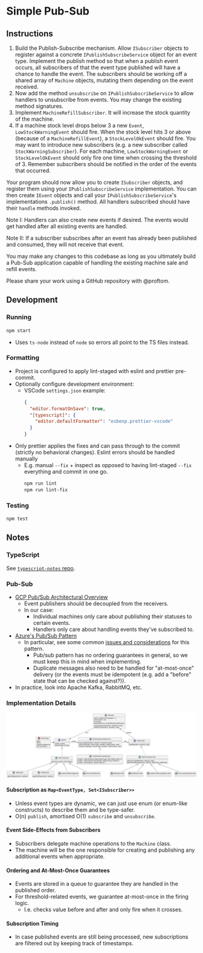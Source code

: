# Simple Pub-Sub

## Instructions

1. Build the Publish-Subscribe mechanism.
   Allow `ISubscriber` objects to register against a concrete `IPublishSubscribeService` object for an event type.
   Implement the publish method so that when a publish event occurs, all subscribers of that the event type published will have a chance to handle the event.
   The subscribers should be working off a shared array of `Machine` objects, mutating them depending on the event received.
2. Now add the method `unsubscribe` on `IPublishSubscribeService` to allow handlers to unsubscribe from events.
   You may change the existing method signatures.
3. Implement `MachineRefillSubscriber`.
   It will increase the stock quantity of the machine.
4. If a machine stock level drops below 3 a new `Event`, `LowStockWarningEvent` should fire.
   When the stock level hits 3 or above (because of a `MachineRefillEvent`), a `StockLevelOkEvent` should fire.
   You may want to introduce new subscribers (e.g. a new subscriber called `StockWarningSubscriber`).
   For each machine, `LowStockWarningEvent` or `StockLevelOkEvent` should only fire one time when crossing the threshold of 3.
   Remember subscribers should be notified in the order of the events that occurred.

Your program should now allow you to create `ISubscriber` objects, and register them using your `IPublishSubscribeService` implementation.
You can then create `IEvent` objects and call your `IPublishSubscribeService`'s implementations `.publish()` method.
All handlers subscribed should have their `handle` methods invoked.

Note I:
Handlers can also create new events if desired.
The events would get handled after all existing events are handled.

Note II:
If a subscriber subscribes after an event has already been published and consumed, they will not receive that event.

You may make any changes to this codebase as long as you ultimately build a Pub-Sub application capable of handling the existing machine sale and refill events.

Please share your work using a GitHub repository with @proftom.

## Development

### Running

```bash
npm start
```

- Uses `ts-node` instead of `node` so errors all point to the TS files instead.

### Formatting

- Project is configured to apply lint-staged with eslint and prettier pre-commit.
- Optionally configure development environment:
  - VSCode `settings.json` example:
    ```json
    {
      "editor.formatOnSave": true,
      "[typescript]": {
        "editor.defaultFormatter": "esbenp.prettier-vscode"
      }
    }
    ```
- Only prettier applies the fixes and can pass through to the commit (strictly no behavioral changes). Eslint errors should be handled manually
  - E.g. manual `--fix` + inspect as opposed to having lint-staged `--fix` everything and commit in one go.
    ```bash
    npm run lint
    npm run lint-fix
    ```

### Testing

```bash
npm test
```

## Notes

### TypeScript

See [`typescript-notes` repo](https://github.com/WaterGenie35/typescript-notes).

### Pub-Sub

- [GCP Pub/Sub Architectural Overview](https://cloud.google.com/pubsub/architecture)
  - Event publishers should be decoupled from the receivers.
  - In our case:
    - Individual machines only care about publishing their statuses to certain events.
    - Handlers only care about handling events they've subscribed to.
- [Azure's Pub/Sub Pattern](https://learn.microsoft.com/en-us/azure/architecture/patterns/publisher-subscriber)
  - In particular, see some common [issues and considerations](https://learn.microsoft.com/en-us/azure/architecture/patterns/publisher-subscriber#issues-and-considerations) for this pattern.
    - Pub/sub pattern has no ordering guarantees in general, so we must keep this in mind when implementing.
    - Duplicate messages also need to be handled for "at-most-once" delivery (or the events must be idempotent (e.g. add a "before" state that can be checked against?)).
- In practice, look into Apache Kafka, RabbitMQ, etc.

### Implementation Details

![Rough class diagram overview.](/doc/class-diagram.webp)

#### Subscription as `Map<EventType, Set<ISubscriber>>`

- Unless event types are dynamic, we can just use enum (or enum-like constructs) to describe them and be type-safer.
- O(n) `publish`, amortised O(1) `subscribe` and `unsubscribe`.

#### Event Side-Effects from Subscribers

- Subscribers delegate machine operations to the `Machine` class.
- The machine will be the one responsible for creating and publishing any additional events when appropriate.

#### Ordering and At-Most-Once Guarantees

- Events are stored in a queue to guarantee they are handled in the published order.
- For threshold-related events, we guarantee at-most-once in the firing logic.
  - I.e. checks value before and after and only fire when it crosses.

#### Subscription Timing

- In case published events are still being processed, new subscriptions are filtered out by keeping track of timestamps.
